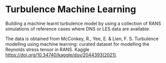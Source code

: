 # Turbulence Machine Learning

Building a machine learnt turbulence model by using a collection of RANS simulations of reference cases where DNS or LES data are available.

The data is obtained from McConkey, R., Yee, E. & Lien, F. S. Turbulence modelling using machine learning: curated dataset for modelling the Reynolds stress tensor in RANS. Kaggle https://doi.org/10.34740/kaggle/dsv/2044393(2021).
